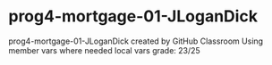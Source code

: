 # prog4-mortgage-01-JLoganDick
prog4-mortgage-01-JLoganDick created by GitHub Classroom
Using member vars where needed local vars
grade: 23/25
